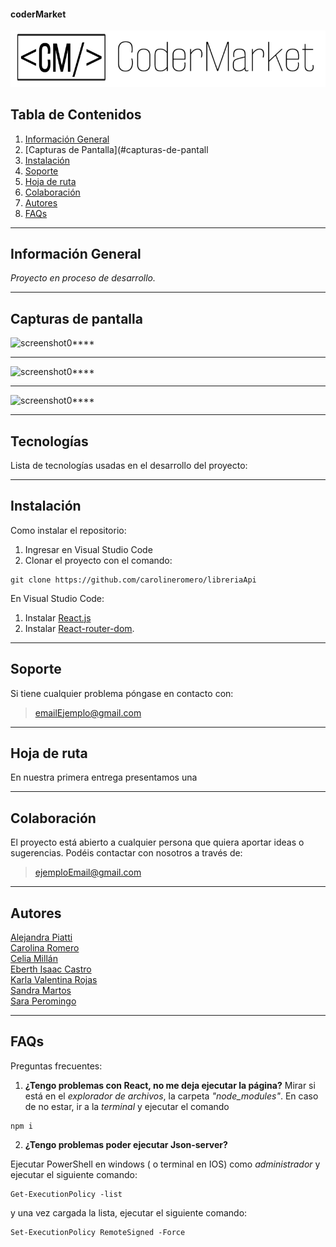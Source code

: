 #### coderMarket
![logo-coderMarket](./src/componentes/imagenes/logo.png)


## Tabla de Contenidos
1. [Información General](#información-general)
2. [Capturas de Pantalla](#capturas-de-pantall
4. [Instalación](#instalación)
5. [Soporte](#soporte)
6. [Hoja de ruta](#hoja-de-ruta)
7. [Colaboración](#colaboración)
8. [Autores](#autores)
9. [FAQs](#faqs)

***
## Información General


*Proyecto en proceso de desarrollo.*   

***

## Capturas de pantalla

![screenshot0****](/src/assets/img/****png)
***
![screenshot0****](/src/assets/img/****.png)
***
![screenshot0****](/src/assets/img/****.png)

***
## Tecnologías
Lista de tecnologías usadas en el desarrollo del proyecto:


***
## Instalación
Como instalar el repositorio:

1. Ingresar en Visual Studio Code
2.  Clonar el proyecto con el comando: 
 ``` 
git clone https://github.com/carolineromero/libreriaApi
```
En Visual Studio Code:
1. Instalar [React.js](https://es.reactjs.org/)
2. Instalar [React-router-dom](https://reactrouter.com/).

***


## Soporte
Si tiene cualquier problema póngase en contacto con: 
> emailEjemplo@gmail.com

***

## Hoja de ruta

En nuestra primera entrega presentamos una 

***

## Colaboración
El proyecto está abierto a cualquier persona que quiera aportar ideas o sugerencias. Podéis contactar con nosotros a través de:

> ejemploEmail@gmail.com

***
## Autores 
[Alejandra Piatti](https://github.com/alejapiatti)  
[Carolina Romero](https://github.com/carolineromero)   
[Celia Millán](https://github.com/CeliaMi)  
[Eberth Isaac Castro](https://github.com/EberthCastro)  
[Karla Valentina Rojas](https://github.com/KarlaV25)  
[Sandra Martos](https://github.com/bysmartos)  
[Sara Peromingo](https://github.com/Sarap120298)



***
## FAQs

Preguntas frecuentes:
1. **¿Tengo problemas con React, no me deja ejecutar la página?**
Mirar si está en el *explorador de archivos*, la carpeta *"node_modules"*. En caso de no estar, ir a la *terminal* y ejecutar el comando
 ``` 
npm i 
```

2. **¿Tengo problemas poder ejecutar Json-server?**

Ejecutar PowerShell en windows ( o terminal en IOS) como *administrador* y ejecutar el siguiente comando: 
 ``` 
Get-ExecutionPolicy -list 
```
y una vez cargada la lista, ejecutar el siguiente comando:
 ``` 
Set-ExecutionPolicy RemoteSigned -Force 
```